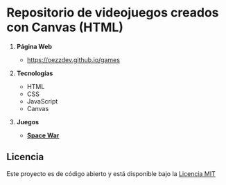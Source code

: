 # Repositorio de videojuegos creados con Canvas (HTML)

1. **Página Web**
    - https://oezzdev.github.io/games

2. **Tecnologías**
    - HTML
    - CSS
    - JavaScript
    - Canvas

3. **Juegos**
    - **[Space War](space-war)**

## Licencia

Este proyecto es de código abierto y está disponible bajo la [Licencia MIT](LICENSE)